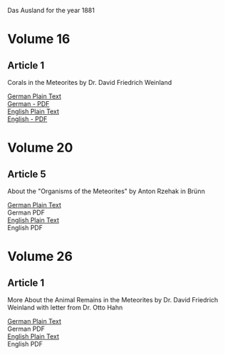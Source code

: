 Das Ausland for the year 1881

# Volume 16

## Article 1

Corals in the Meteorites by Dr. David Friedrich Weinland

[German Plain Text](16/1/full-text-german.md)  
[German - PDF](https://cdn.solaranamnesis.com/DasAusland/1881/16/1/Korallen-in-Meteorsteinen.pdf)  
[English Plain Text](16/1/full-text-english.md)  
[English - PDF](https://cdn.solaranamnesis.com/DasAusland/1881/16/1/Corals-in-the-Meteorites.pdf)  

# Volume 20

## Article 5

About the "Organisms of the Meteorites" by Anton Rzehak in Brünn

[German Plain Text](20/5/full-text-german.md)  
German PDF  
[English Plain Text](20/5/full-text-english.md)  
English PDF  

# Volume 26

## Article 1

More About the Animal Remains in the Meteorites by Dr. David Friedrich Weinland with letter from Dr. Otto Hahn

[German Plain Text](26/1/full-text-german.md)  
German PDF  
[English Plain Text](26/1/full-text-english.md)  
English PDF  
